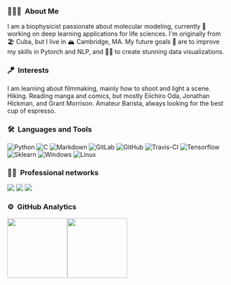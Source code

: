 ### 👨🏻‍💻 &nbsp;About Me

I am a biophysicist passionate about molecular modeling, currently 🔭 working on deep learning applications for life sciences. I'm originally from 🏖️ Cuba, but I live in 🏔️ Cambridge, MA. My future goals 🌱 are to improve my skills in Pytorch and NLP, and 💪🏼 to create stunning data visualizations.

### 🪁 &nbsp;Interests

I am learning about filmmaking, mainly how to shoot and light a scene. Hiking. Reading manga and comics, but mostly Eiichiro Oda, Jonathan Hickman, and Grant Morrison. Amateur Barista, always looking for the best cup of espresso.

### 🛠 &nbsp;Languages and Tools

![Python](http://img.shields.io/badge/-Python-000000?style=flat-square&logo=python&logoColor=ffffff)
![C](http://img.shields.io/badge/-C-000000?style=flat-square&logo=c&logoColor=ffffff)
![Markdown](https://img.shields.io/badge/-Markdown-808080?style=flat-square&logo=markdown)
![GitLab](https://img.shields.io/badge/-GitLab-808080?style=flat-square&logo=gitlab)
![GitHub](https://img.shields.io/badge/-GitHub-808080?style=flat-square&logo=github)
![Travis-CI](https://img.shields.io/badge/-Travis%20CI-dddddd?style=flat-square&logo=travis)
![Tensorflow](https://img.shields.io/badge/-Tensorflow-f5f5f5?style=flat-square&logo=tensorflow)
![Sklearn](https://img.shields.io/badge/-Scikit%20learn-f5f5f5?style=flat-square&logo=scikit-learn)
![Windows](https://img.shields.io/badge/-Windows-ffffff?style=flat-square&logo=windows&logoColor=000000)
![Linux](https://img.shields.io/badge/-Linux-ffffff?style=flat-square&logo=linux&logoColor=000000)

### 🤝🏻 &nbsp;Professional networks

<p align="center">

<a href="https://www.linkedin.com/in/alejandro-gilley"><img src="https://img.shields.io/badge/-alejandro%E2%80%93gilley-ffffff?style=flat-square&logo=linkedin&logoColor=blue"/></a>
<a href="https://twitter.com/alejogiley"><img src="https://img.shields.io/badge/-alejogiley-ffffff?style=flat-square&logo=Twitter&logoColor=blue"/></a>
<a href="https://scholar.google.com/citations?user=yxP3dUUAAAAJ&hl=en"><img src="https://img.shields.io/badge/-Gil%E2%80%93Ley%2C%20A-ffffff?style=flat-square&logo=Google-Scholar&logoColor=red"/></a>
</p>

### ⚙️ &nbsp;GitHub Analytics

<img height="137px" src="https://github-readme-stats.vercel.app/api?username=alejogiley&hide_title=true&hide_border=true&show_icons=true&include_all_commits=true&count_private=true&line_height=21&bg_color=f5f5f5" /><img height="137px" src="https://github-readme-stats.vercel.app/api/top-langs/?username=alejogiley&hide=html&hide_title=true&hide_border=true&layout=compact&langs_count=8&bg_color=f5f5f5" />
